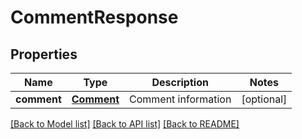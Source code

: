 # CommentResponse

## Properties
Name | Type | Description | Notes
------------ | ------------- | ------------- | -------------
**comment** | [**Comment**](Comment.md) | Comment information | [optional] 

[[Back to Model list]](../README.md#documentation-for-models) [[Back to API list]](../README.md#documentation-for-api-endpoints) [[Back to README]](../README.md)


